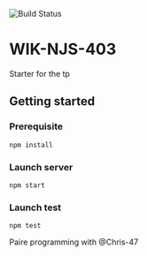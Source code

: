 ![Build Status](https://travis-ci.org/PierreBrethes/wik-njs-403.svg?branch=master)

# WIK-NJS-403

Starter for the tp

## Getting started

### Prerequisite

`npm install`

### Launch server

`npm start`

### Launch test

`npm test`

Paire programming with @Chris-47
